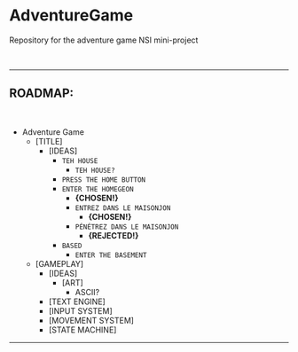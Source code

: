 # AdventureGame
Repository for the adventure game NSI mini-project

&nbsp;

---

## ROADMAP:
&nbsp;

- Adventure Game
  - [TITLE]
    - [IDEAS]
      - `TEH HOUSE`
        - `TEH HOUSE?`
      - `PRESS THE HOME BUTTON`
      - `ENTER THE HOMEGEON`
        - **{CHOSEN!}**
        - `ENTREZ DANS LE MAISONJON`
          - **{CHOSEN!}**
        - `PÉNÉTREZ DANS LE MAISONJON`
          - **{REJECTED!}**
      - `BASED`
        - `ENTER THE BASEMENT`
      <!--- "[insert chemical element here]" -->
  - [GAMEPLAY]
    - [IDEAS]
      - [ART]
        - ASCII?
    - [TEXT ENGINE]
    - [INPUT SYSTEM]
    - [MOVEMENT SYSTEM]
    - [STATE MACHINE]

---